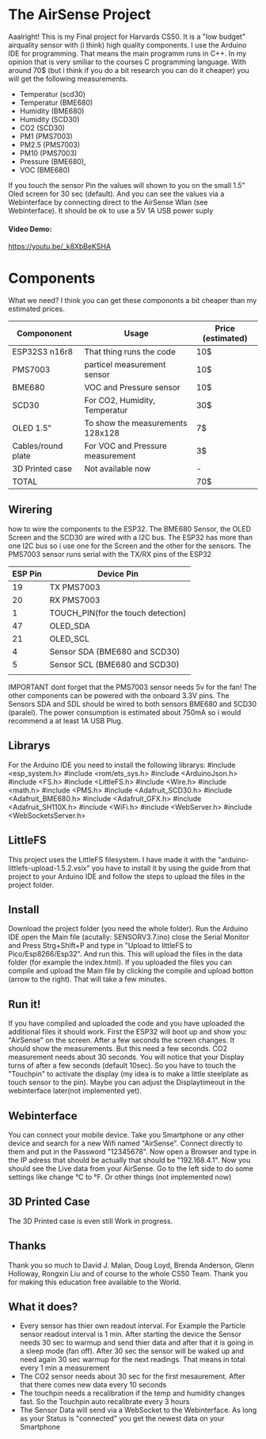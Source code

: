 # The AirSense Project
Aaalright! This is my Final project for Harvards CS50. It is a "low budget" airquality sensor with (i think) high quality components. I use the Arduino IDE for programming. That means the main programm runs in C++. In my opinion that is very smiliar to the courses C programming language. With around 70$ (but i think if you do a bit research you can do it cheaper) you will get the following measurements.
- Temperatur (scd30)
- Temperatur (BME680)
- Humidity (BME680)
- Humidity (SCD30)
- CO2 (SCD30)
- PM1 (PMS7003)
- PM2.5 (PMS7003)
- PM10 (PMS7003)
- Pressure (BME680),
- VOC (BME680)

If you touch the sensor Pin the values will shown to you on the small 1.5" Oled screen for 30 sec (default). And you can see the values via a Webinterface by connecting direct to the AirSense Wlan (see Webinterface). It should be ok to use a 5V 1A USB power suply

#### Video Demo:
https://youtu.be/_k8XbBeKSHA

# Components
What we need? I think you can get these compononts a bit cheaper than my estimated prices.


|Compononent 	 |Usage							   |Price (estimated)
|----------------|---------------------------------|-----------------------------|
|ESP32S3 n16r8	 |That thing runs the code         |10$          |
|PMS7003		 |particel measurement sensor      |10$            |
|BME680			 |VOC and Pressure sensor          |10$|
|SCD30			 |For CO2, Humidity, Temperatur    |30$         |
|OLED 1.5"		 |To show the measurements 128x128 |7$            |
|Cables/round plate			 |For VOC and Pressure measurement |3$|
|3D Printed case |Not available now				   |-|
|TOTAL |			   |70$|

## Wirering
how to wire the components to the ESP32. The BME680 Sensor, the OLED Screen and the SCD30 are wired with a I2C bus. The ESP32 has more than one I2C bus so i use one for the Screen and the other for the sensors. The PMS7003 sensor runs serial with the TX/RX pins of the ESP32

|ESP Pin	 	 	| Device Pin
|-------------------|---------------------------------|
|19	 	            |TX PMS7003                       |
|20		 	        |RX PMS7003                       |
|1  			 	|TOUCH_PIN(for the touch detection) |
|47			 	    |OLED_SDA                           |
|21         	 	|OLED_SCL |
|4	                |Sensor SDA (BME680 and SCD30)|
|5               	|Sensor SCL (BME680 and SCD30)|
| 				|			   |

IMPORTANT dont forget that the PMS7003 sensor needs 5v for the fan! The other components can be powered with the onboard 3.3V pins. The Sensors SDA and SDL should be wired to both sensors BME680 and SCD30 (paralel). The power consumption is estimated about 750mA so i would recommend a at least 1A USB Plug.


## Librarys
For the Arduino IDE you need to install the following librarys:
#include  <esp_system.h>
#include  <rom/ets_sys.h>
#include  <ArduinoJson.h>
#include  <FS.h>
#include  <LittleFS.h>
#include  <Wire.h>
#include  <math.h>
#include  <PMS.h>
#include  <Adafruit_SCD30.h>
#include  <Adafruit_BME680.h>
#include  <Adafruit_GFX.h>
#include  <Adafruit_SH110X.h>
#include  <WiFi.h>
#include  <WebServer.h>
#include  <WebSocketsServer.h>

## LittleFS
This project uses the LittleFS filesystem. I have made it with the "arduino-littlefs-upload-1.5.2.vsix" you have to install it by using the guide from that project to your Arduino IDE and follow the steps to upload the files in the project folder.

## Install
Download the project folder (you need the whole folder). Run the Arduino IDE open the Main file (acutally: SENSORV3.7.ino) close the Serial Monitor and Press Strg+Shift+P and type in "Upload to littleFS to Pico/Esp8266/Esp32". And run this. This will upload the files in the data folder (for example the index.html). If you uploaded the files you can compile and upload the Main file by clicking the compile and upload botton (arrow to the right). That will take a few minutes.

## Run it!
If you have compiled and uploaded the code and you have uploaded the additional files it should work. First the ESP32 will boot up and show you: "AirSense" on the screen. After a few seconds the screen changes. It should show the measurements. But this need a few seconds. CO2 measurement needs about 30 seconds. You will notice that your Display turns of after a few seconds (default 10sec). So you have to touch the "Touchpin" to activate the display (my idea is to make a little steelplate as touch sensor to the pin). Maybe you can adjust the Displaytimeout in the webinterface later(not implemented yet).

## Webinterface
You can connect your mobile device. Take you Smartphone or any other device and search for a new  Wifi named "AirSense". Connect directly to them and put in the Password "12345678". Now open a Browser and type in the IP adress that should be actually that should be "192.168.4.1". Now you should see the Live data from your AirSense. Go to the left side to do some settings like change °C to °F. Or other things (not implemented now)

## 3D Printed Case
The 3D Printed case is even still Work in progress.

## Thanks
Thank you so much to David J. Malan, Doug Loyd, Brenda Anderson, Glenn Holloway, Rongxin Liu and of course to the whole CS50 Team. Thank you for making this education free available to the World.

## What it does?
- Every sensor has thier own readout interval. For Example the Particle sensor readout interval is 1 min. After starting the device the Sensor needs 30 sec to warmup and send thier data and after that it is going in a sleep mode (fan off). After 30 sec the sensor will be waked up and need again 30 sec warmup for the next readings. That means in total every 1 min a measurement
- The CO2 sensor needs about 30 sec for the first mesaurement. After that there comes new data every 10 seconds
- The touchpin needs a recalibration if the temp and humidity changes fast. So the Touchpin auto recalibrate every 3 hours
- The Sensor Data will send via a WebSocket to the Webinterface. As long as your Status is "connected" you get the newest data on your Smartphone




